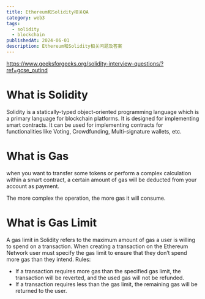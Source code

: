 ```yaml
---
title: Ethereum和Solidity相关QA
category: web3
tags:
  - solidity
  - blockchain
publishedAt: 2024-06-01
description: Ethereum和Solidity相关问题及答案
---
```


https://www.geeksforgeeks.org/solidity-interview-questions/?ref=gcse_outind
# What is Solidity

Solidity is a statically-typed object-oriented programming language which is a primary language for blockchain platforms. It is designed for implementing smart contracts. It can be used for implementing contracts for functionalities like Voting, Crowdfunding, Multi-signature wallets, etc. 


# What is Gas

when you want to transfer some tokens or perform a complex calculation within a smart contract, a certain amount of gas will be deducted from your account as payment.

The more complex the operation, the more gas it will consume.


# What is Gas Limit

A gas limit in Solidity refers to the maximum amount of gas a user is willing to spend on a transaction.
When creating a transaction on the Ethereum Network user must specify the gas limit to ensure that they don’t spend more gas than they intend.
Rules:
- If a transaction requires more gas than the specified gas limit, the transaction will be reverted, and the used gas will not be refunded.
- If a transaction requires less than the gas limit, the remaining gas will be returned to the user.

